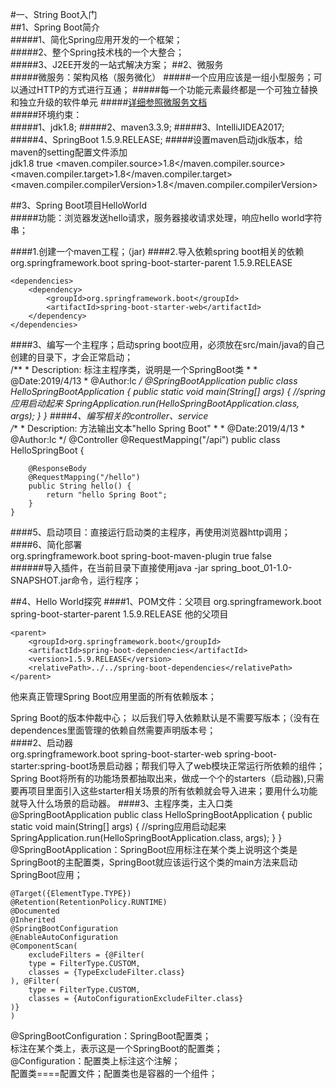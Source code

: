 #一、String Boot入门  
##1、Spring Boot简介  
#####1、简化Spring应用开发的一个框架；  
#####2、整个Spring技术栈的一个大整合；  
#####3、J2EE开发的一站式解决方案；
##2、微服务  
#####微服务：架构风格（服务微化）
#####一个应用应该是一组小型服务；可以通过HTTP的方式进行互通；
#####每一个功能元素最终都是一个可独立替换和独立升级的软件单元
#####[详细参照微服务文档](https://martinfowler.com/articles/microservices.html#MicroservicesAndSoa)  
#####环境约束：  
#####1、jdk1.8;
#####2、maven3.3.9;
#####3、IntelliJIDEA2017;
#####4、SpringBoot 1.5.9.RELEASE;
#####设置maven启动jdk版本，给maven的setting配置文件添加  
	<profiles> 
		<profile> 
			<id>jdk1.8</id>
			<activation>
				<activeByDefault>true</activeByDefault>
			</activation>
			<properties>
				<maven.compiler.source>1.8</maven.compiler.source>
				<maven.compiler.target>1.8</maven.compiler.target>
				<maven.compiler.compilerVersion>1.8</maven.compiler.compilerVersion>
			</properties>
		</profile>
	</profiles>  

##3、Spring Boot项目HelloWorld  
#####功能：浏览器发送hello请求，服务器接收请求处理，响应hello world字符串；

####1.创建一个maven工程；（jar)
####2.导入依赖spring boot相关的依赖  
	<parent>
        <groupId>org.springframework.boot</groupId>
        <artifactId>spring-boot-starter-parent</artifactId>
        <version>1.5.9.RELEASE</version>
        <relativePath/> <!-- lookup parent from repository -->
    </parent>

    <dependencies>
        <dependency>
            <groupId>org.springframework.boot</groupId>
            <artifactId>spring-boot-starter-web</artifactId>
        </dependency>
    </dependencies>  
####3、编写一个主程序；启动spring boot应用，必须放在src/main/java的自己创建的目录下，才会正常启动；  
	/**
	 * Description: 标注主程序类，说明是一个SpringBoot类
	 *
	 * @Date:2019/4/13
	 * @Author:lc
	 */
	@SpringBootApplication
	public class HelloSpringBootApplication {
	    public static void main(String[] args) {
	        //spring应用启动起来
	        SpringApplication.run(HelloSpringBootApplication.class, args);
	    }
	}
####4、编写相关的controller、service  
	/**
	 * Description: 方法输出文本"hello Spring Boot"
	 *
	 * @Date:2019/4/13
	 * @Author:lc
	 */
	@Controller
	@RequestMapping("/api")
	public class HelloSpringBoot {
	
	    @ResponseBody
	    @RequestMapping("/hello")
	    public String hello() {
	        return "hello Spring Boot";
	    }
	}
####5、启动项目：直接运行启动类的主程序，再使用浏览器http调用；
####6、简化部署  
	<!--插件作用：可以将应用打包成一个可执行的jar包-->
    <build>
        <plugins>
            <plugin>
                <groupId>org.springframework.boot</groupId>
                <artifactId>spring-boot-maven-plugin</artifactId>
                <configuration>
                    <executable>true</executable>
                    <fork>false</fork>
                </configuration>
            </plugin>
        </plugins>
    </build>  
######导入插件，在当前目录下直接使用java -jar spring_boot_01-1.0-SNAPSHOT.jar命令，运行程序；

##4、Hello World探究
####1、POM文件：父项目
	<parent>
        <groupId>org.springframework.boot</groupId>
        <artifactId>spring-boot-starter-parent</artifactId>
        <version>1.5.9.RELEASE</version>
        <relativePath/> <!-- lookup parent from repository -->
    </parent>
他的父项目  

	<parent>
		<groupId>org.springframework.boot</groupId>
		<artifactId>spring-boot-dependencies</artifactId>
		<version>1.5.9.RELEASE</version>
		<relativePath>../../spring-boot-dependencies</relativePath>
	</parent>
他来真正管理Spring Boot应用里面的所有依赖版本；  

Spring Boot的版本仲裁中心；
以后我们导入依赖默认是不需要写版本；（没有在dependences里面管理的依赖自然需要声明版本号；  
####2、启动器  
	<dependency>
        <groupId>org.springframework.boot</groupId>
        <artifactId>spring-boot-starter-web</artifactId>
    </dependency>
spring-boot-starter:spring-boot场景启动器；帮我们导入了web模块正常运行所依赖的组件；  
Spring Boot将所有的功能场景都抽取出来，做成一个个的starters（启动器),只需要再项目里面引入这些starter相关场景的所有依赖就会导入进来；要用什么功能就导入什么场景的启动器。
####3、主程序类，主入口类
	@SpringBootApplication
	public class HelloSpringBootApplication {
	    public static void main(String[] args) {
	        //spring应用启动起来
	        SpringApplication.run(HelloSpringBootApplication.class, args);
	    }
	}  
@SpringBootApplication：SpringBoot应用标注在某个类上说明这个类是SpringBoot的主配置类，SpringBoot就应该运行这个类的main方法来启动SpringBoot应用；  

	@Target({ElementType.TYPE})
	@Retention(RetentionPolicy.RUNTIME)
	@Documented
	@Inherited
	@SpringBootConfiguration
	@EnableAutoConfiguration
	@ComponentScan(
	    excludeFilters = {@Filter(
	    type = FilterType.CUSTOM,
	    classes = {TypeExcludeFilter.class}
	), @Filter(
	    type = FilterType.CUSTOM,
	    classes = {AutoConfigurationExcludeFilter.class}
	)}
	)  
@SpringBootConfiguration：SpringBoot配置类；  
标注在某个类上，表示这是一个SpringBoot的配置类；  
@Configuration：配置类上标注这个注解；  
配置类====配置文件；配置类也是容器的一个组件；

